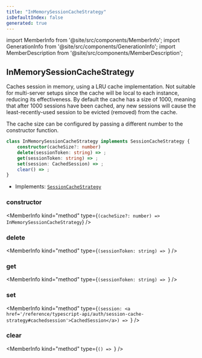 ```yaml
---
title: "InMemorySessionCacheStrategy"
isDefaultIndex: false
generated: true
---
```

<!-- This file was generated from the Vendure source. Do not modify. Instead, re-run the "docs:build" script -->
import MemberInfo from '@site/src/components/MemberInfo';
import GenerationInfo from '@site/src/components/GenerationInfo';
import MemberDescription from '@site/src/components/MemberDescription';


## InMemorySessionCacheStrategy

<GenerationInfo sourceFile="packages/core/src/config/session-cache/in-memory-session-cache-strategy.ts" sourceLine="16" packageName="@bb-vendure/core" />

Caches session in memory, using a LRU cache implementation. Not suitable for
multi-server setups since the cache will be local to each instance, reducing
its effectiveness. By default the cache has a size of 1000, meaning that after
1000 sessions have been cached, any new sessions will cause the least-recently-used
session to be evicted (removed) from the cache.

The cache size can be configured by passing a different number to the constructor
function.

```ts title="Signature"
class InMemorySessionCacheStrategy implements SessionCacheStrategy {
    constructor(cacheSize?: number)
    delete(sessionToken: string) => ;
    get(sessionToken: string) => ;
    set(session: CachedSession) => ;
    clear() => ;
}
```
* Implements: <code><a href='/reference/typescript-api/auth/session-cache-strategy#sessioncachestrategy'>SessionCacheStrategy</a></code>



<div className="members-wrapper">

### constructor

<MemberInfo kind="method" type={`(cacheSize?: number) => InMemorySessionCacheStrategy`}   />


### delete

<MemberInfo kind="method" type={`(sessionToken: string) => `}   />


### get

<MemberInfo kind="method" type={`(sessionToken: string) => `}   />


### set

<MemberInfo kind="method" type={`(session: <a href='/reference/typescript-api/auth/session-cache-strategy#cachedsession'>CachedSession</a>) => `}   />


### clear

<MemberInfo kind="method" type={`() => `}   />




</div>
